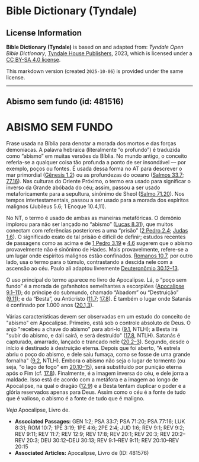 # Bible Dictionary (Tyndale)

## License Information

**Bible Dictionary (Tyndale)** is based on and adapted from: _Tyndale Open Bible Dictionary_, [Tyndale House Publishers](https://tyndaleopenresources.com/), 2023, which is licensed under a [CC BY-SA 4.0 license](https://creativecommons.org/licenses/by-sa/4.0/legalcode.en).

This markdown version (created `2025-10-06`) is provided under the same license.



--------------------------------

## Abismo sem fundo (id: 481516)

ABISMO SEM FUNDO
================

Frase usada na Bíblia para denotar a morada dos mortos e das forças demoníacas. A palavra hebraica (literalmente “o profundo”) é traduzida como “abismo” em muitas versões da Bíblia. No mundo antigo, o conceito referia\-se a qualquer coisa tão profunda a ponto de ser insondável — por exemplo, poços ou fontes. É usada dessa forma no AT para descrever o mar primordial ([Gênesis 1\.2](https://ref.ly/Gen1:2)) ou as profundezas do oceano ([Salmos 33\.7](https://ref.ly/Ps33:7); [77\.16](https://ref.ly/Ps77:16)). Nas culturas do Oriente Próximo, o termo era usado para significar o inverso da Grande abóbada do céu; assim, passou a ser usado metaforicamente para a sepultura, sinônimo de Sheol ([Salmo 71\.20](https://ref.ly/Ps71:20)). Nos tempos intertestamentais, passou a ser usado para a morada dos espíritos malignos (Jubileus 5\.6; 1 Enoque 10\.4,11\).

No NT, o termo é usado de ambas as maneiras metafóricas. O demônio implorou para não ser lançado no “abismo” ([Lucas 8\.31](https://ref.ly/Luke8:31)), que muitos conectam com referências posteriores a uma “prisão” ([2 Pedro 2\.4](https://ref.ly/2Pet2:4); [Judas 1\.6](https://ref.ly/Jude1:6)). O significado exato de tal prisão é difícil de definir; estudos recentes de passagens como as acima e de [1 Pedro 3\.19](https://ref.ly/1Pet3:19) e [4\.6](https://ref.ly/1Pet4:6) sugerem que o abismo provavelmente não é sinônimo de Hades. Mais provavelmente, refere\-se a um lugar onde espíritos malignos estão confinados. [Romanos 10\.7](https://ref.ly/Rom10:7), por outro lado, usa o termo para o túmulo, contrastando a descida nele com a ascensão ao céu. Paulo ali adaptou livremente [Deuteronômio 30\.12–13](https://ref.ly/Deut30:12-Deut30:13).

O uso principal do termo aparece no livro de Apocalipse. Lá, o “poço sem fundo” é a morada de gafanhotos semelhantes a escorpiões ([Apocalipse 9\.1–11](https://ref.ly/Rev9:1-Rev9:11)); do príncipe do submundo, chamado “Abadom” ou “Destruição” ([9\.11](https://ref.ly/Rev9:11)); e da “Besta”, ou Anticristo ([11\.7](https://ref.ly/Rev11:7); [17\.8](https://ref.ly/Rev17:8)). É também o lugar onde Satanás é confinado por 1\.000 anos ([20\.1,3](https://ref.ly/Rev20:1,Rev20:3)).

Várias características devem ser observadas em um estudo do conceito de "abismo" em Apocalipse. Primeiro, está sob o controle absoluto de Deus. O anjo "recebeu a chave do abismo" para abri\-lo ([9\.1](https://ref.ly/Rev9:1), NTLH); a Besta irá "subir do abismo, e dali sairá, e será destruído" ([17\.8](https://ref.ly/Rev17:8), NTLH). Satanás é capturado, amarrado, lançado e trancado nele ([20\.2–3](https://ref.ly/Rev20:2-Rev20:3)). Segundo, desde o início é destinado à destruição eterna. Depois que foi aberto, "A estrela abriu o poço do abismo, e dele saiu fumaça, como se fosse de uma grande fornalha" ([9\.2](https://ref.ly/Rev9:2), NTLH). Embora o abismo não seja o lugar de tormento (ou seja, "o lago de fogo" em [20\.10–15](https://ref.ly/Rev20:10-Rev20:15)), será substituído por punição eterna após o Fim (cf. [17\.8](https://ref.ly/Rev17:8)). Finalmente, é a imagem inversa do céu, e dele jorra a maldade. Isso está de acordo com a metáfora e a imagem ao longo de Apocalipse, na qual o dragão ([12\.9](https://ref.ly/Rev12:9)) e a Besta tentam duplicar o poder e a glória reservados apenas para Deus. Assim como o céu é a fonte de tudo que é valioso, o abismo é a fonte de tudo que é maligno. 
  
*Veja* Apocalipse, Livro de.

* **Associated Passages:** GEN 1:2; PSA 33:7; PSA 71:20; PSA 77:16; LUK 8:31; ROM 10:7; 1PE 3:19; 1PE 4:6; 2PE 2:4; JUD 1:6; REV 9:1; REV 9:2; REV 9:11; REV 11:7; REV 12:9; REV 17:8; REV 20:1; REV 20:3; REV 20:2–REV 20:3; DEU 30:12–DEU 30:13; REV 9:1–REV 9:11; REV 20:10–REV 20:15
* **Associated Articles:** Apocalipse, Livro de (ID: 481576)

